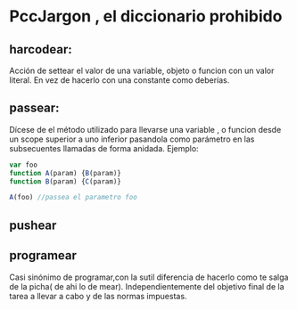 # PccJargon , el diccionario prohibido

## harcodear:
Acción de settear el valor de una variable, objeto o funcion con un valor literal. En vez de hacerlo con una constante como deberías.
## passear:
Dícese de el método utilizado para llevarse una variable , o funcion desde un scope superior a uno inferior pasandola como parámetro en las subsecuentes llamadas de forma anidada.
Ejemplo: 
```Javascript
var foo 
function A(param) {B(param)}
function B(param) {C(param)}

A(foo) //passea el parametro foo 
```
## pushear 

## programear 
Casi sinónimo de programar,con la sutil diferencia de hacerlo como te salga de la picha( de ahi lo de mear). Independientemente del objetivo final de la tarea a llevar a cabo y de las normas impuestas.
